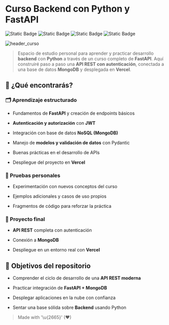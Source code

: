 # Curso Backend con Python y FastAPI  

![Static Badge](https://img.shields.io/badge/python-x.x.x-3776AB?style=for-the-badge&logo=python&labelColor=101010) ![Static Badge](https://img.shields.io/badge/fastapi-x.x.x-009688?style=for-the-badge&logo=fastapi&labelColor=101010) ![Static Badge](https://img.shields.io/badge/database-mongodb-47A248?style=for-the-badge&logo=mongodb&labelColor=101010) ![Static Badge](https://img.shields.io/badge/deploy-vercel-000000?style=for-the-badge&logo=vercel&labelColor=101010)   

![header_curso](./images/header_backend_fastapi.png)  

> Espacio de estudio personal para aprender y practicar desarrollo **backend** con **Python** a través de un curso completo de **FastAPI**. Aquí construiré paso a paso una **API REST con autenticación**, conectada a una base de datos **MongoDB** y desplegada en **Vercel**.  


## 🔎 ¿Qué encontrarás?  

### 🗂️ Aprendizaje estructurado  

- Fundamentos de **FastAPI** y creación de endpoints básicos 
 
- **Autenticación y autorización** con **JWT**  
- Integración con base de datos **NoSQL (MongoDB)**  
- Manejo de **modelos y validación de datos** con Pydantic  
- Buenas prácticas en el desarrollo de APIs  
- Despliegue del proyecto en **Vercel**  

### 🧪 Pruebas personales  

- Experimentación con nuevos conceptos del curso 
 
- Ejemplos adicionales y casos de uso propios  
- Fragmentos de código para reforzar la práctica  

### 🥇 Proyecto final  

- **API REST** completa con autenticación  

- Conexión a **MongoDB**  
- Despliegue en un entorno real con **Vercel**  


## 🎯 Objetivos del repositorio  

- Comprender el ciclo de desarrollo de una **API REST moderna**
  
- Practicar integración de **FastAPI + MongoDB**  
- Desplegar aplicaciones en la nube con confianza  
- Sentar una base sólida sobre **Backend** usando Python  

> Made with '\u{2665}' (♥)
